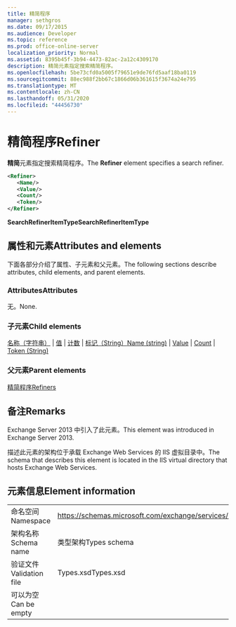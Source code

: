 ```yaml
---
title: 精简程序
manager: sethgros
ms.date: 09/17/2015
ms.audience: Developer
ms.topic: reference
ms.prod: office-online-server
localization_priority: Normal
ms.assetid: 8395b45f-3b94-4473-82ac-2a12c4309170
description: 精简元素指定搜索精简程序。
ms.openlocfilehash: 5be73cfd0a5005f79651e9de76fd5aaf18ba0119
ms.sourcegitcommit: 88ec988f2bb67c1866d06b361615f3674a24e795
ms.translationtype: MT
ms.contentlocale: zh-CN
ms.lasthandoff: 05/31/2020
ms.locfileid: "44456730"
---
```

# <a name="refiner"></a><span data-ttu-id="6b2e9-103">精简程序</span><span class="sxs-lookup"><span data-stu-id="6b2e9-103">Refiner</span></span>

<span data-ttu-id="6b2e9-104">**精简**元素指定搜索精简程序。</span><span class="sxs-lookup"><span data-stu-id="6b2e9-104">The **Refiner** element specifies a search refiner.</span></span> 
  
```XML
<Refiner>
   <Name/>
   <Value/>
   <Count/>
   <Token/>
</Refiner>
```

 <span data-ttu-id="6b2e9-105">**SearchRefinerItemType**</span><span class="sxs-lookup"><span data-stu-id="6b2e9-105">**SearchRefinerItemType**</span></span>
## <a name="attributes-and-elements"></a><span data-ttu-id="6b2e9-106">属性和元素</span><span class="sxs-lookup"><span data-stu-id="6b2e9-106">Attributes and elements</span></span>

<span data-ttu-id="6b2e9-107">下面各部分介绍了属性、子元素和父元素。</span><span class="sxs-lookup"><span data-stu-id="6b2e9-107">The following sections describe attributes, child elements, and parent elements.</span></span>
  
### <a name="attributes"></a><span data-ttu-id="6b2e9-108">Attributes</span><span class="sxs-lookup"><span data-stu-id="6b2e9-108">Attributes</span></span>

<span data-ttu-id="6b2e9-109">无。</span><span class="sxs-lookup"><span data-stu-id="6b2e9-109">None.</span></span>
  
### <a name="child-elements"></a><span data-ttu-id="6b2e9-110">子元素</span><span class="sxs-lookup"><span data-stu-id="6b2e9-110">Child elements</span></span>

<span data-ttu-id="6b2e9-111">[名称（字符串）](name-string.md)  | [值](value.md)  | [计数](count.md)  | [标记（String）](token-string.md)</span><span class="sxs-lookup"><span data-stu-id="6b2e9-111">[Name (string)](name-string.md) | [Value](value.md) | [Count](count.md) | [Token (String)](token-string.md)</span></span>
  
### <a name="parent-elements"></a><span data-ttu-id="6b2e9-112">父元素</span><span class="sxs-lookup"><span data-stu-id="6b2e9-112">Parent elements</span></span>

[<span data-ttu-id="6b2e9-113">精简程序</span><span class="sxs-lookup"><span data-stu-id="6b2e9-113">Refiners</span></span>](refiners.md)
  
## <a name="remarks"></a><span data-ttu-id="6b2e9-114">备注</span><span class="sxs-lookup"><span data-stu-id="6b2e9-114">Remarks</span></span>

<span data-ttu-id="6b2e9-115">Exchange Server 2013 中引入了此元素。</span><span class="sxs-lookup"><span data-stu-id="6b2e9-115">This element was introduced in Exchange Server 2013.</span></span>
  
<span data-ttu-id="6b2e9-116">描述此元素的架构位于承载 Exchange Web Services 的 IIS 虚拟目录中。</span><span class="sxs-lookup"><span data-stu-id="6b2e9-116">The schema that describes this element is located in the IIS virtual directory that hosts Exchange Web Services.</span></span>
  
## <a name="element-information"></a><span data-ttu-id="6b2e9-117">元素信息</span><span class="sxs-lookup"><span data-stu-id="6b2e9-117">Element information</span></span>

|||
|:-----|:-----|
|<span data-ttu-id="6b2e9-118">命名空间</span><span class="sxs-lookup"><span data-stu-id="6b2e9-118">Namespace</span></span>  <br/> |https://schemas.microsoft.com/exchange/services/2006/types  <br/> |
|<span data-ttu-id="6b2e9-119">架构名称</span><span class="sxs-lookup"><span data-stu-id="6b2e9-119">Schema name</span></span>  <br/> |<span data-ttu-id="6b2e9-120">类型架构</span><span class="sxs-lookup"><span data-stu-id="6b2e9-120">Types schema</span></span>  <br/> |
|<span data-ttu-id="6b2e9-121">验证文件</span><span class="sxs-lookup"><span data-stu-id="6b2e9-121">Validation file</span></span>  <br/> |<span data-ttu-id="6b2e9-122">Types.xsd</span><span class="sxs-lookup"><span data-stu-id="6b2e9-122">Types.xsd</span></span>  <br/> |
|<span data-ttu-id="6b2e9-123">可以为空</span><span class="sxs-lookup"><span data-stu-id="6b2e9-123">Can be empty</span></span>  <br/> ||
   

